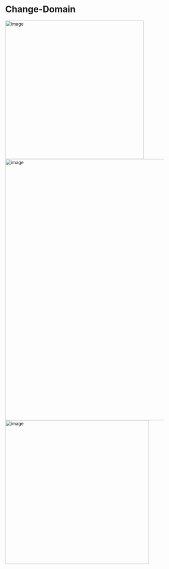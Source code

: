 # Change-Domain

<img width="440" alt="image" src="https://github.com/SentinelSamuel/Change-Domain/assets/114468569/dfe9a0a9-4d18-477b-8f51-f8fcc6cd8ed8">
<img width="830" alt="image" src="https://github.com/SentinelSamuel/Change-Domain/assets/114468569/10315ddb-ce0f-4f28-8f09-880a988f9965">
<img width="457" alt="image" src="https://github.com/SentinelSamuel/Change-Domain/assets/114468569/6df83c72-c4cb-4b62-9f9c-a63aa538157c">
